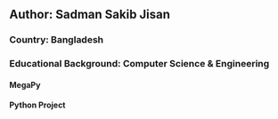 <h2>Author: Sadman Sakib Jisan</h2>
<h3>Country: Bangladesh</h3>
<h3>Educational Background: Computer Science & Engineering</h3>

<h4>MegaPy</h4>
<h4>Python Project</h4>
